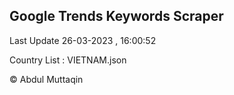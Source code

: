 

## Google Trends Keywords Scraper 
 
Last Update 26-03-2023 , 16:00:52

Country List :
VIETNAM.json



© Abdul Muttaqin 
